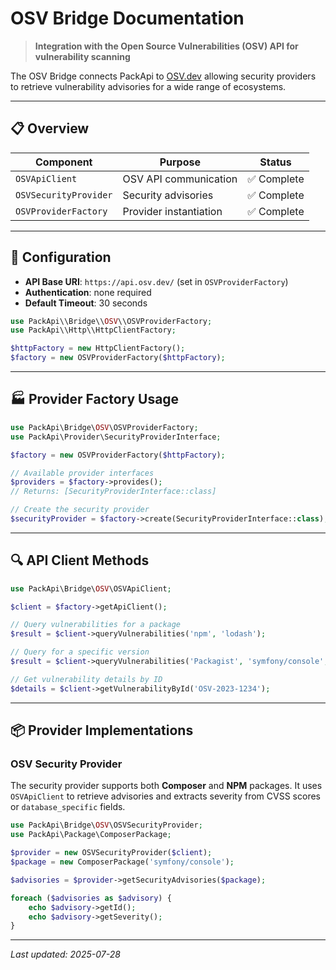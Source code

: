 # OSV Bridge Documentation


> **Integration with the Open Source Vulnerabilities (OSV) API for vulnerability scanning**

The OSV Bridge connects PackApi to [OSV.dev](https://osv.dev/) allowing security providers to retrieve vulnerability advisories for a wide range of ecosystems.

---

## 📋 **Overview**

| Component | Purpose | Status |
|-----------|---------|--------|
| `OSVApiClient` | OSV API communication | ✅ Complete |
| `OSVSecurityProvider` | Security advisories | ✅ Complete |
| `OSVProviderFactory` | Provider instantiation | ✅ Complete |

---

## 🔧 **Configuration**

- **API Base URI**: `https://api.osv.dev/` (set in `OSVProviderFactory`)
- **Authentication**: none required
- **Default Timeout**: 30 seconds

```php
use PackApi\\Bridge\\OSV\\OSVProviderFactory;
use PackApi\\Http\\HttpClientFactory;

$httpFactory = new HttpClientFactory();
$factory = new OSVProviderFactory($httpFactory);
```

---

## 🏭 **Provider Factory Usage**

```php
use PackApi\Bridge\OSV\OSVProviderFactory;
use PackApi\Provider\SecurityProviderInterface;

$factory = new OSVProviderFactory($httpFactory);

// Available provider interfaces
$providers = $factory->provides();
// Returns: [SecurityProviderInterface::class]

// Create the security provider
$securityProvider = $factory->create(SecurityProviderInterface::class);
```

---

## 🔍 **API Client Methods**

```php
use PackApi\Bridge\OSV\OSVApiClient;

$client = $factory->getApiClient();

// Query vulnerabilities for a package
$result = $client->queryVulnerabilities('npm', 'lodash');

// Query for a specific version
$result = $client->queryVulnerabilities('Packagist', 'symfony/console', '6.3.0');

// Get vulnerability details by ID
$details = $client->getVulnerabilityById('OSV-2023-1234');
```

---

## 📦 **Provider Implementations**

### **OSV Security Provider**

The security provider supports both **Composer** and **NPM** packages. It uses `OSVApiClient` to retrieve advisories and extracts severity from CVSS scores or `database_specific` fields.

```php
use PackApi\Bridge\OSV\OSVSecurityProvider;
use PackApi\Package\ComposerPackage;

$provider = new OSVSecurityProvider($client);
$package = new ComposerPackage('symfony/console');

$advisories = $provider->getSecurityAdvisories($package);

foreach ($advisories as $advisory) {
    echo $advisory->getId();
    echo $advisory->getSeverity();
}
```

---

*Last updated: 2025-07-28*
